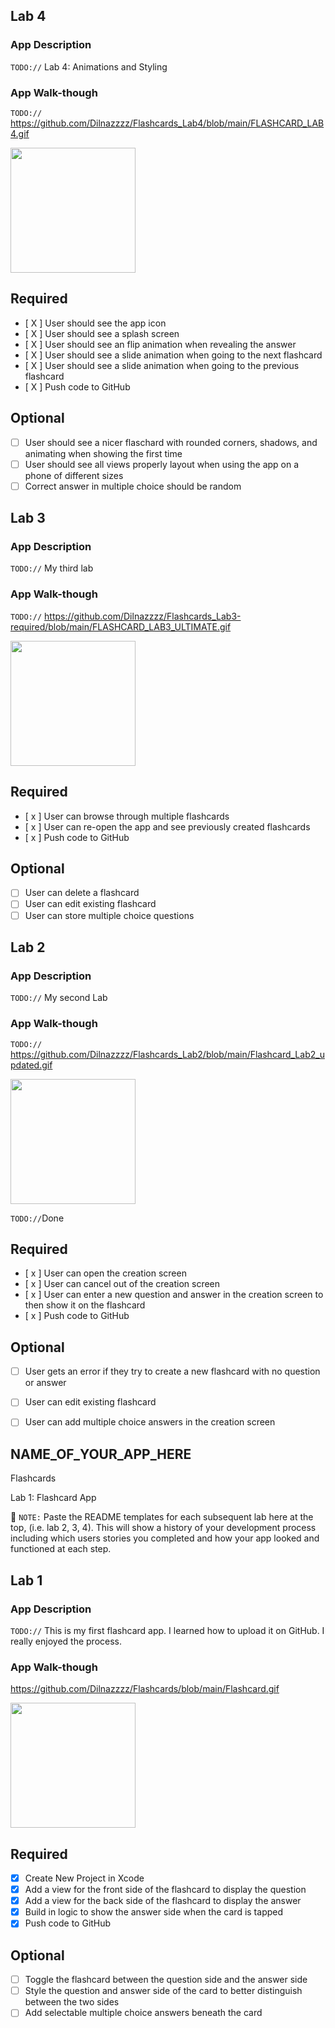 ## Lab 4

### App Description
`TODO://` Lab 4: Animations and Styling

### App Walk-though
`TODO://` https://github.com/Dilnazzzz/Flashcards_Lab4/blob/main/FLASHCARD_LAB4.gif

<img src="https://github.com/Dilnazzzz/Flashcards_Lab4/blob/main/FLASHCARD_LAB4.gif" width=200><br>

## Required
- [ X ] User should see the app icon 
- [ X ] User should see a splash screen
- [ X ] User should see an flip animation when revealing the answer
- [ X ] User should see a slide animation when going to the next flashcard
- [ X ] User should see a slide animation when going to the previous flashcard
- [ X ] Push code to GitHub
## Optional
- [ ] User should see a nicer flaschard with rounded corners, shadows, and animating when showing the first time
- [ ] User should see all views properly layout when using the app on a phone of different sizes
- [ ] Correct answer in multiple choice should be random

## Lab 3

### App Description
`TODO://` My third lab

### App Walk-though
`TODO://` https://github.com/Dilnazzzz/Flashcards_Lab3-required/blob/main/FLASHCARD_LAB3_ULTIMATE.gif

<img src="https://github.com/Dilnazzzz/Flashcards_Lab3-required/blob/main/FLASHCARD_LAB3_ULTIMATE.gif" width=200><br>


## Required
- [ x ] User can browse through multiple flashcards
- [ x ] User can re-open the app and see previously created flashcards
- [ x ] Push code to GitHub
## Optional
- [ ] User can delete a flashcard
- [ ] User can edit existing flashcard
- [ ] User can store multiple choice questions
## Lab 2

### App Description
`TODO://` My second Lab

### App Walk-though
`TODO://` https://github.com/Dilnazzzz/Flashcards_Lab2/blob/main/Flashcard_Lab2_updated.gif

<img src="https://github.com/Dilnazzzz/Flashcards_Lab2/blob/main/Flashcard_Lab2_updated.gif" width=200><br>

`TODO://`Done

## Required
- [ x ] User can open the creation screen
- [ x ] User can cancel out of the creation screen
- [ x  ] User can enter a new question and answer in the creation screen to then show it on the flashcard
- [ x ] Push code to GitHub
## Optional
- [ ] User gets an error if they try to create a new flashcard with no question or answer
- [ ] User can edit existing flashcard
- [ ] User can add multiple choice answers in the creation screen




## NAME_OF_YOUR_APP_HERE

Flashcards

Lab 1: Flashcard App

📝 `NOTE:` Paste the README templates for each subsequent lab here at the top, (i.e. lab 2, 3, 4). This will show a history of your development process including which users stories you completed and how your app looked and functioned at each step.

## Lab 1

### App Description
`TODO://` This is my first flashcard app. I learned how to upload it on GitHub. I really enjoyed the process. 

### App Walk-though

https://github.com/Dilnazzzz/Flashcards/blob/main/Flashcard.gif

<img src="https://github.com/Dilnazzzz/Flashcards/blob/main/Flashcard.gif" width=200><br>


## Required
- [x] Create New Project in Xcode
- [x] Add a view for the front side of the flashcard to display the question
- [x] Add a view for the back side of the flashcard to display the answer
- [x] Build in logic to show the answer side when the card is tapped
- [x] Push code to GitHub
## Optional
- [ ] Toggle the flashcard between the question side and the answer side
- [ ] Style the question and answer side of the card to better distinguish between the two sides
- [ ] Add selectable multiple choice answers beneath the card
